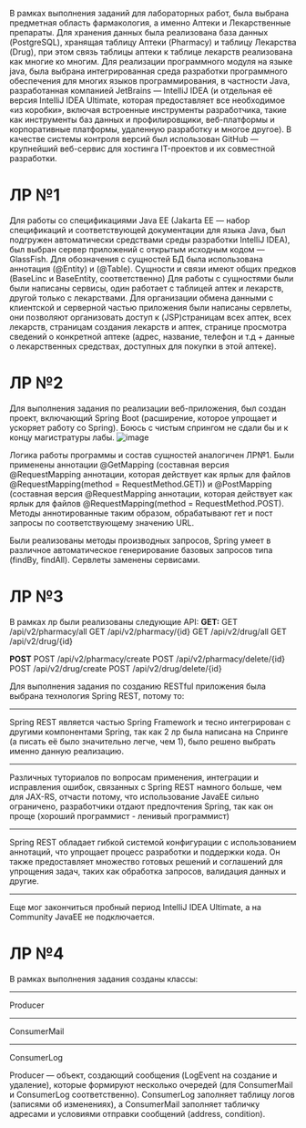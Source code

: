 В рамках выполнения заданий для лабораторных работ, была выбрана предметная область фармакология, а именно Аптеки и Лекарственные препараты.
Для хранения данных была реализована база данных (PostgreSQL), хранящая таблицу Аптеки (Pharmacy) и таблицу Лекарства (Drug), при этом связь таблицы аптеки к таблице лекарств реализована как многие ко многим.
Для реализации программного модуля на языке java, была выбрана интегрированная среда разработки программного обеспечения для многих языков программирования, в частности Java, разработанная компанией JetBrains — IntelliJ IDEA (и отдельная её версия IntelliJ IDEA Ultimate, которая предоставляет все необходимое «из коробки», включая встроенные инструменты разработчика, такие как инструменты баз данных и профилировщики, веб-платформы и корпоративные платформы, удаленную разработку и многое другое).
В качестве системы контроля версий был использован GitHub — крупнейший веб-сервис для хостинга IT-проектов и их совместной разработки.


# ЛР №1
Для работы со спецификациями Java EE (Jakarta EE — набор спецификаций и соответствующей документации для языка Java, был подгружен автоматически средствами среды разработки IntelliJ IDEA), был выбран сервер приложений с открытым исходным кодом — GlassFish.
Для обозначения с сущностей БД была использована аннотация (@Entity) и (@Table).
Сущности и связи имеют общих предков (BaseLinc и BaseEntity, соответственно)
Для работы с сущностями были были написаны сервисы, один работает с таблицей аптек и лекарств, другой только с лекарствами.
Для организации обмена данными с клиентской и серверной частью приложения были написаны сервлеты, они позволяют организовать доступ к (JSP)страницам всех аптек, всех лекарств, страницам создания лекарств и аптек, странице просмотра сведений о конкретной аптеке (адрес, название, телефон и т.д + данные о лекарственных средствах, доступных для покупки в этой аптеке).
# ЛР №2
Для выполнения задания по реализации веб-приложения, был создан проект, включающий Spring Boot (расширение, которое упрощает и ускоряет работу со Spring). Боюсь с чистым спрингом не сдали бы и к концу магистратуры лабы.
![image](https://github.com/Kusakina/README/assets/74459357/5699b2ff-0fd1-4342-847b-a55861fb4cee)

Логика работы программы и состав сущностей аналогичен ЛР№1.
Были применены аннотации @GetMapping (составная версия @RequestMapping аннотации, которая действует как ярлык для файлов @RequestMapping(method = RequestMethod.GET)) и 
@PostMapping (составная версия @RequestMapping аннотации, которая действует как ярлык для файлов @RequestMapping(method = RequestMethod.POST).
Методы аннотированные таким образом, обрабатывают гет и пост запросы по соответствующему значению URL.

Были реализованы методы производных запросов, Spring умеет в различное автоматическое генерирование базовых запросов типа (findBy, findAll).
Сервлеты заменены сервисами.

# ЛР №3

В рамках лр были реализованы следующие API:
__GET:__
GET /api/v2/pharmacy/all
GET /api/v2/pharmacy/{id}
GET /api/v2/drug/all
GET /api/v2/drug/{id}

__POST__
POST /api/v2/pharmacy/create
POST /api/v2/pharmacy/delete/{id}
POST /api/v2/drug/create
POST /api/v2/drug/delete/{id}

Для выполнения задания по созданию RESTful приложения была выбрана технология Spring REST, потому то:
 ***
 Spring REST является частью Spring Framework и тесно интегрирован с другими компонентами Spring, так как 2 лр была написана на Спринге (а писать её было значительно легче, чем 1), было решено выбрать именно данную реализацию.
  ***
  Различных туториалов по вопросам применения, интеграции и исправления ошибок, связанных с Spring REST намного больше, чем для JAX-RS, отчасти потому, что использование JavaEE сильно ограничено, разработчики отдают предпочтения Spring, так как он проще (хороший программист - ленивый программист)
  ***
Spring REST обладает гибкой системой конфигурации с использованием аннотаций, что упрощает процесс разработки и поддержки кода. Он также предоставляет множество готовых решений и соглашений для упрощения задач, таких как обработка запросов, валидация данных и другие.
 ***
Еще мог закончиться пробный период IntelliJ IDEA Ultimate, а на Community JavaEE не подключается.
# ЛР №4
 В рамках выполнения задания созданы классы:
***
 Producer
***
 ConsumerMail
 ***
 ConsumerLog
 
 Producer — объект, создающий сообщения (LogEvent на создание и удаление), которые формируют несколько очередей (для ConsumerMail и ConsumerLog соответственно).
 ConsumerLog заполняет таблицу логов (записями об изменениях), а ConsumerMail заполняет табличку адресами и условиями отправки сообщений (address, condition).
